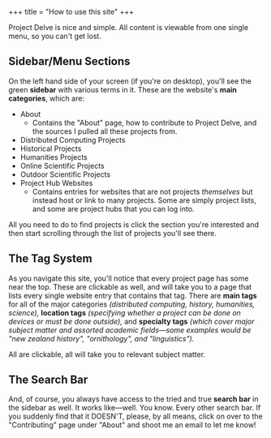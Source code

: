 +++
title = "How to use this site"
+++

Project Delve is nice and simple. All content is viewable from one single menu, so you can't get lost.

## Sidebar/Menu Sections

On the left hand side of your screen (if you're on desktop), you'll see the green **sidebar** with various terms in it. These are the website's **main categories**, which are:
- About
  - Contains the "About" page, how to contribute to Project Delve, and the sources I pulled all these projects from.
- Distributed Computing Projects
- Historical Projects
- Humanities Projects
- Online Scientific Projects
- Outdoor Scientific Projects
- Project Hub Websites
  - Contains entries for websites that are not projects *themselves* but instead host or link to many projects. Some are simply project lists, and some are project hubs that you can log into.

All you need to do to find projects is click the section you're interested and then start scrolling through the list of projects you'll see there.

## The Tag System

As you navigate this site, you'll notice that every project page has some near the top. These are clickable as well, and will take you to a page that lists every single website entry that contains that tag. There are **main tags** for all of the major categories *(distributed computing, history, humanities, science),* **location tags** *(specifying whether a project can be done on devices or must be done outside),* and **specialty tags** *(which cover major subject matter and assorted academic fields—some examples would be "new zealand history", "ornithology", and "linguistics").*

All are clickable, all will take you to relevant subject matter.

## The Search Bar

And, of course, you always have access to the tried and true **search bar** in the sidebar as well. It works like—well. You know. Every other search bar. If you suddenly find that it DOESN'T, please, by all means, click on over to the "Contributing" page under "About" and shoot me an email to let me know!

